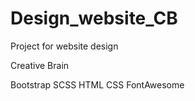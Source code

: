 # Design_website_CB
Project for website design

Creative Brain

Bootstrap
SCSS
HTML
CSS
FontAwesome
